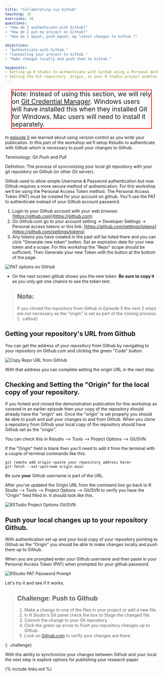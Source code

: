 ```yaml
---
title: "Collaborating via Github"
teaching: 15
exercises: 10
questions:
- "How do I authenticate with Github?"
- "How do I put my project on Github?"
- "How do I &quot;_push_&quot; my latest changes to Github ?"

objectives:
- "Authenticate with Github."
- "Connecting your project to Github."
- "Make changes locally and push them to Github."

keypoints:
- Setting up R Studio to authenticate with Github using a Personal Authentication Token (PAT).
- Setting the Git repository _Origin_ in your R Studio project enables _pushing_ and _pulling_ from your local copy of the repository to the repository on Github.
---
```


<div style="font-size: 150%; margin: 20px; border: solid 2px red;">Note: Instead of using this section, we will rely on <a href="https://github.com/GitCredentialManager/git-credential-manager/blob/release/docs/install.md">Git Credential Manager</a>. Windows users will have installed this when they installed Git for Windows. Mac users will need to install it separately.</div>

In [episode 5](../05-setup-versioning/) we learned about using version control as you write your publication.  In this part of the workshop we'll setup Rstudio to authenticate with Github which is necessary to _push_ your changes to Github.

Terminology:  Git _Push_ and _Pull_

Definition: The process of syncronizing your local git repository with your git repository on Github (or other Git server).

Github used to allow simple Username & Password authentication but now Github requires a more secure method of authentication.  For this workshop we'll be using the Personal Access Token method.  The Personal Access Token (PAT) must be created for your account on github.  You'll use the PAT to authenticate instead of your Github account password.

1. Login to your Github account with your web browser. [https://github.com](https://github.com)
1. On Github.com go to your account setting -> Developer Settings -> Personal access tokens or this link: [https://github.com/settings/tokens](https://github.com/settings/tokens)
1. Any tokens you have created in the past will be listed there and you can click "Generate new token" button.  Set an expiration date for your new token and a scope.  For this workshop the "Repo" scope should be sufficient.  Then Generate your new Token with the button at the bottom of the page.

![PAT options on GitHub](../fig/10-github-new-PAT-options.png)
* On the next screen github shows you the new token.  **Be sure to copy it** as you only get one chance to see the token text.

> ## Note: 
>
> If you cloned the repository from Github in Episode 5 the next 2 steps are not necessary as the "origin" is set as part of the cloning process. 
{: .callout}


## Getting your repository's URL from Github
You can get the address of your repository from Github by navigating to your repository on Github.com and clicking the green "Code" button.  

![Copy Repo URL from GitHub](../fig/10-github-clone.png)

With that address you can complete setting the origin URL in the next step. 

## Checking and Setting the "Origin" for the local copy of your repository.

If you forked and cloned the demonstration publication for this workshop as covered in an earlier episode then your copy of the repository should already have the "origin" set.  Once the "origin" is set properly you should be able to push and pull your changes to and from Github.  When you clone a repository from Github your local copy of the repository should have Github set as the "origin".  

You can check this in Rstudio --> Tools --> Project Options --> Git/SVN

If the "Origin" field is blank then you'll need to add it from the terminal with a couple of terminal commands like this:
```
git remote add origin <paste your repository address here>
git fetch --set-upstream origin main
```

Be sure **your** Github username is part of the URL.

After you've updated the Origin URL from the command line go back to R Studio --> Tools --> Project Options --> Git/SVN to verify you have the "Origin" field filled in.  It should look like this.

![RSTudio Project Options Git/SVN](../fig/10-rstudio-project-options-git-with-https-origin.png) 


## Push your local changes up to your repository Github.
With authentication set up and your local copy of your repository pointing to Github as the "Origin" you should be able to make changes locally and _push_ them up to Github.  

When you are prompted enter your Github username and then paste in your Personal Access Token (PAT) when prompted for your github password.

![RStudio PAT Password Prompt](../fig/10-git-mac-password-prompt.png)

 Let's try it and see if it works.

> ## Challenge: Push to Github
> 
> 1. Make a change to one of the files in your project or add a new file.
> 2. In R Studio's Git panel check the box to Stage the changed file.
> 3. Commit the change to your Git repository.
> 4. Click the green up arrow to _Push_ you repository changes up to Github.
> 5. Look on [Github.com](https://github.com) to verify your changes are there.
> 
{: .challenge}

With the ability to synchronize your changes between Github and your local the next step is explore options for publishing your research paper.


{% include links.md %}
